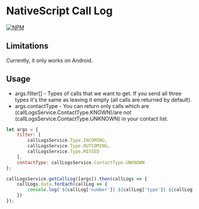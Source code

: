 # NativeScript Call Log

[![NPM](https://nodei.co/npm/nativescript-CallLog.png?compact=true)](https://nodei.co/npm/nativescript-CallLog/)

## Limitations
Currently, it only works on Android.

## Usage

- args.filter[] - Types of calls that we want to get. If you send all three types it's the same as leaving it empty (all calls are returned by default).
- args.contactType - You can return only calls which are (callLogsService.ContactType.KNOWN)/are not (callLogsService.ContactType.UNKNOWN) in your contact list.

```js
let args = {
    filter: [
        callLogsService.Type.INCOMING,
        callLogsService.Type.OUTCOMING,
        callLogsService.Type.MISSED
    ],
    contactType: callLogsService.ContactType.UNKNOWN
};

callLogsService.getCallLog([args]).then(callLogs => {
    callLogs.data.forEach(callLog => {
        console.log(`${callLog['number']} ${callLog['type']} ${callLog['date']} ${callLog['duration']}`);
    })
});
```